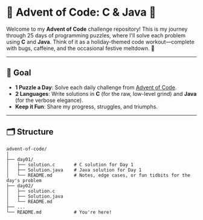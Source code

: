 # 🎄 Advent of Code: C & Java 🎅

Welcome to my **Advent of Code** challenge repository! This is my journey through 25 days of programming puzzles, where I'll solve each problem using **C** and **Java**. Think of it as a holiday-themed code workout—complete with bugs, caffeine, and the occasional festive meltdown. 🎁

---

## 🎯 Goal  
- **1 Puzzle a Day**: Solve each daily challenge from [Advent of Code](https://adventofcode.com/).
- **2 Languages**: Write solutions in **C** (for the raw, low-level grind) and **Java** (for the verbose elegance).
- **Keep it Fun**: Share my progress, struggles, and triumphs. 

---

## 🗂️ Structure  

```plaintext
advent-of-code/
│
├── day01/
│   ├── solution.c       # C solution for Day 1
│   ├── Solution.java    # Java solution for Day 1
│   └── README.md        # Notes, edge cases, or fun tidbits for the day's problem
├── day02/
│   ├── solution.c
│   ├── Solution.java
│   └── README.md
├── ...
└── README.md            # You're here!
